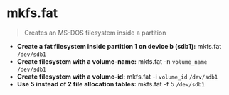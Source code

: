 # mkfs.fat
> Creates an MS-DOS filesystem inside a partition
- **Create a fat filesystem inside partition 1 on device b (sdb1):**
mkfs.fat `/dev/sdb1`
- **Create filesystem with a volume-name:**
mkfs.fat -n `volume_name` `/dev/sdb1`
- **Create filesystem with a volume-id:**
mkfs.fat -i `volume_id` `/dev/sdb1`
- **Use 5 instead of 2 file allocation tables:**
mkfs.fat -f 5 `/dev/sdb1`
